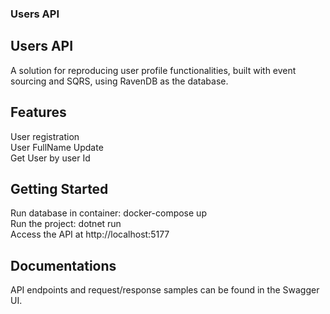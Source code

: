 ### Users API

## Users API
A solution for reproducing user profile functionalities, built with event sourcing and SQRS, using RavenDB as the database.

## Features
<p>User registration<br>
User FullName Update<br> 
Get User by user Id<br>

## Getting Started
<p>Run database in container: docker-compose up<br>
Run the project: dotnet run<br>
Access the API at http://localhost:5177<br>

## Documentations
API endpoints and request/response samples can be found in the Swagger UI.